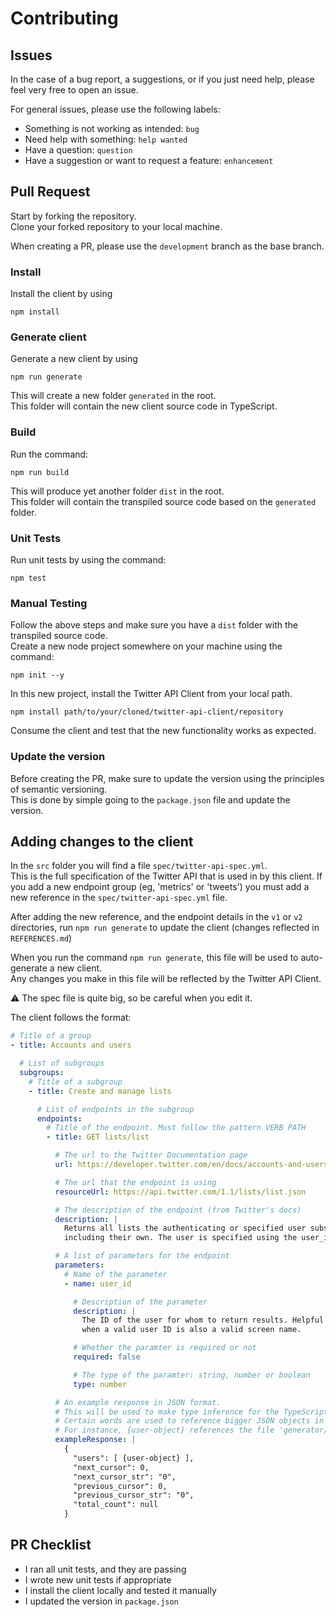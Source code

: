 # Contributing

## Issues

In the case of a bug report, a suggestions, or if you just need help, please feel very free to open an issue.

For general issues, please use the following labels:

- Something is not working as intended: `bug`
- Need help with something: `help wanted`
- Have a question: `question`
- Have a suggestion or want to request a feature: `enhancement`

## Pull Request

Start by forking the repository.  
Clone your forked repository to your local machine.

When creating a PR, please use the `development` branch as the base branch.

### Install

Install the client by using

```console
npm install
```

### Generate client

Generate a new client by using

```console
npm run generate
```

This will create a new folder `generated` in the root.  
This folder will contain the new client source code in TypeScript.

### Build

Run the command:

```console
npm run build
```

This will produce yet another folder `dist` in the root.  
This folder will contain the transpiled source code based on the `generated` folder.

### Unit Tests

Run unit tests by using the command:

```console
npm test
```

### Manual Testing

Follow the above steps and make sure you have a `dist` folder with the transpiled source code.  
Create a new node project somewhere on your machine using the command:

```console
npm init --y
```

In this new project, install the Twitter API Client from your local path.

```console
npm install path/to/your/cloned/twitter-api-client/repository
```

Consume the client and test that the new functionality works as expected.

### Update the version

Before creating the PR, make sure to update the version using the principles of semantic versioning.  
This is done by simple going to the `package.json` file and update the version.

## Adding changes to the client

In the `src` folder you will find a file `spec/twitter-api-spec.yml`.  
This is the full specification of the Twitter API that is used in by this client.
If you add a new endpoint group (eg, 'metrics' or 'tweets') you must add a new reference in the `spec/twitter-api-spec.yml` file.

After adding the new reference, and the endpoint details in the `v1` or `v2` directories, run `npm run generate` to update the client (changes reflected in `REFERENCES.md`)

When you run the command `npm run generate`, this file will be used to auto-generate a new client.  
Any changes you make in this file will be reflected by the Twitter API Client.

:warning: The spec file is quite big, so be careful when you edit it.

The client follows the format:

```yml
# Title of a group
- title: Accounts and users

  # List of subgroups
  subgroups:
    # Title of a subgroup
    - title: Create and manage lists

      # List of endpoints in the subgroup
      endpoints:
        # Title of the endpoint. Must follow the pattern VERB PATH
        - title: GET lists/list

          # The url to the Twitter Documentation page
          url: https://developer.twitter.com/en/docs/accounts-and-users/create-manage-lists/api-reference/get-lists-list

          # The url that the endpoint is using
          resourceUrl: https://api.twitter.com/1.1/lists/list.json

          # The description of the endpoint (from Twitter's docs)
          description: |
            Returns all lists the authenticating or specified user subscribes to, 
            including their own. The user is specified using the user_id or screen_name parameters.

          # A list of parameters for the endpoint
          parameters:
            # Name of the parameter
            - name: user_id

              # Description of the parameter
              description: |
                The ID of the user for whom to return results. Helpful for disambiguating
                when a valid user ID is also a valid screen name.

              # Whether the paramter is required or not
              required: false

              # The type of the paramter: string, number or boolean
              type: number

          # An example response in JSON format.
          # This will be used to make type inference for the TypeScript interfaces
          # Certain words are used to reference bigger JSON objects in the 'generator/template-models' folder.
          # For instance, {user-object} references the file 'generator/template-models/user-template.json'
          exampleResponse: |
            {
              "users": [ {user-object} ],
              "next_cursor": 0,
              "next_cursor_str": "0",
              "previous_cursor": 0,
              "previous_cursor_str": "0",
              "total_count": null
            }
```

## PR Checklist

- I ran all unit tests, and they are passing
- I wrote new unit tests if appropriate
- I install the client locally and tested it manually
- I updated the version in `package.json`